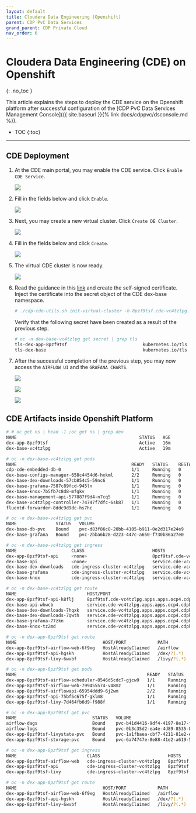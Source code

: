 ```yaml
---
layout: default
title: Cloudera Data Engineering (Openshift)
parent: CDP PvC Data Services
grand_parent: CDP Private Cloud
nav_order: 6
---
```


# Cloudera Data Engineering (CDE) on Openshift
{: .no_toc }

This article explains the steps to deploy the CDE service on the Openshift platform after successful configuration of the [CDP PvC Data Services Management Console]({{ site.baseurl }}{% link docs/cdppvc/dsconsole.md %}).

- TOC
{:toc}

---


## CDE Deployment


    
1. At the CDE main portal, you may enable the CDE service. Click `Enable CDE Service`.      

    ![](../../assets/images/cde/cde1.png)

2. Fill in the fields below and click `Enable`.

    ![](../../assets/images/cde/cdeocp1.png)
    
3. Next, you may create a new virtual cluster. Click `Create DE Cluster`.        
    
    ![](../../assets/images/cde/cdeocp2.png)
    
4. Fill in the fields below and click `Create`.    
    
    ![](../../assets/images/cde/cdeocp3.png)
    
5. The virtual CDE cluster is now ready. 
    
    ![](../../assets/images/cde/cdeocp4.png)
  
6. Read the guidance in this [link](https://docs.cloudera.com/data-engineering/1.3.4/manage-clusters/topics/cde-private-cloud-create-cluster.html) and create the self-signed certificate. Inject the certificate into the secret object of the CDE dex-base namespace.
    
    ```bash
    # ./cdp-cde-utils.sh init-virtual-cluster -h 8pzf9tsf.cde-vc4tzlpg.apps.apps.ocp4.cdpkvm.cldr -a
    ```
    
    Verify that the following secret have been created as a result of the previous step.
    ```bash
    # oc -n dex-base-vc4tzlpg get secret | grep tls
    tls-dex-app-8pzf9tsf                             kubernetes.io/tls                     2      81m
    tls-dex-base                                     kubernetes.io/tls                     2      81m
    ```

7. After the successful completion of the previous step, you may now access the `AIRFLOW UI` and the `GRAFANA CHARTS`.

    ![](../../assets/images/cde/cdeocp5.png)
    
    ![](../../assets/images/cde/cdeocp6.png)
    
    ![](../../assets/images/cde/cdeocp7.png)
    

## CDE Artifacts inside Openshift Platform

   ```bash
# # oc get ns | head -1 ;oc get ns | grep dex
NAME                                               STATUS   AGE
dex-app-8pzf9tsf                                   Active   16m
dex-base-vc4tzlpg                                  Active   19m
   ```

   ```bash
# oc -n dex-base-vc4tzlpg get pods
NAME                                            READY   STATUS    RESTARTS   AGE
cdp-cde-embedded-db-0                           1/1     Running   0          20m
dex-base-configs-manager-658c4454d6-hxkml       2/2     Running   0          20m
dex-base-dex-downloads-57cb854c5-59nc6          1/1     Running   0          20m
dex-base-grafana-7587c89fcd-945ln               1/1     Running   0          20m
dex-base-knox-7b5fb7c8d8-mfgkv                  1/1     Running   0          20m
dex-base-management-api-577887f9d4-n7cq5        1/1     Running   0          20m
dex-base-vc4tzlpg-controller-74747f7dfc-6sk87   1/1     Running   0          20m
fluentd-forwarder-8ddc9d9dc-hs7hc               1/1     Running   0          20m
   ```
   
   ```bash
# oc -n dex-base-vc4tzlpg get pvc
NAME               STATUS   VOLUME                                     CAPACITY   ACCESS MODES   STORAGECLASS                  AGE
dex-base-db-pvc    Bound    pvc-d83f86c8-20bb-4105-b911-0e2d317e24e9   100Gi      RWO            ocs-storagecluster-ceph-rbd   20m
dex-base-grafana   Bound    pvc-2bba6b28-d223-447c-a650-f730b86a27e0   10Gi       RWO            ocs-storagecluster-ceph-rbd   20m
   ```
   
   ```bash
# oc -n dex-base-vc4tzlpg get ingress
NAME                     CLASS                          HOSTS                                                                                             ADDRESS                 PORTS     AGE
dex-app-8pzf9tsf-api     <none>                         8pzf9tsf.cde-vc4tzlpg.apps.apps.ocp4.cdpkvm.cldr                                                  apps.ocp4.cdpkvm.cldr   80, 443   17m
dex-base-api             <none>                         service.cde-vc4tzlpg.apps.apps.ocp4.cdpkvm.cldr                                                   apps.ocp4.cdpkvm.cldr   80, 443   20m
dex-base-dex-downloads   cde-ingress-cluster-vc4tzlpg   service.cde-vc4tzlpg.apps.apps.ocp4.cdpkvm.cldr,service.cde-vc4tzlpg.apps.apps.ocp4.cdpkvm.cldr   apps.ocp4.cdpkvm.cldr   80        20m
dex-base-grafana         cde-ingress-cluster-vc4tzlpg   service.cde-vc4tzlpg.apps.apps.ocp4.cdpkvm.cldr                                                   apps.ocp4.cdpkvm.cldr   80        20m
dex-base-knox            cde-ingress-cluster-vc4tzlpg   service.cde-vc4tzlpg.apps.apps.ocp4.cdpkvm.cldr                                                   apps.ocp4.cdpkvm.cldr   80        20m
   ```
   
   
   ```bash
# oc -n dex-base-vc4tzlpg get route
NAME                           HOST/PORT                                          PATH               SERVICES                       PORT          TERMINATION     WILDCARD
dex-app-8pzf9tsf-api-k8flj     8pzf9tsf.cde-vc4tzlpg.apps.apps.ocp4.cdpkvm.cldr   /                  dex-base-vc4tzlpg-controller   http          edge/Redirect   None
dex-base-api-whwcb             service.cde-vc4tzlpg.apps.apps.ocp4.cdpkvm.cldr    /                  dex-base-vc4tzlpg-controller   http          edge/Redirect   None
dex-base-dex-downloads-7hqxk   service.cde-vc4tzlpg.apps.apps.ocp4.cdpkvm.cldr    /downloads/?(.*)   dex-base-dex-downloads         http-port                     None
dex-base-dex-downloads-7qwth   service.cde-vc4tzlpg.apps.apps.ocp4.cdpkvm.cldr    /(favicon\.ico)    dex-base-dex-downloads         http-port                     None
dex-base-grafana-77zkn         service.cde-vc4tzlpg.apps.apps.ocp4.cdpkvm.cldr    /grafana           dex-base-grafana               service                       None
dex-base-knox-tz2md            service.cde-vc4tzlpg.apps.apps.ocp4.cdpkvm.cldr    /gateway           dex-base-knox                  gatewayport                   None
   ```

   ```bash   
# oc -n dex-app-8pzf9tsf get route
NAME                                 HOST/PORT            PATH          SERVICES                       PORT        TERMINATION   WILDCARD
dex-app-8pzf9tsf-airflow-web-6f9xg   HostAlreadyClaimed   /airflow      dex-app-8pzf9tsf-airflow-web   http-web                  None
dex-app-8pzf9tsf-api-hgskh           HostAlreadyClaimed   /dex/?(.*)    dex-app-8pzf9tsf-api           api-port                  None
dex-app-8pzf9tsf-livy-6wvbf          HostAlreadyClaimed   /livy/?(.*)   dex-app-8pzf9tsf-livy          http-port                 None
   ```

   ```bash   
# oc -n dex-app-8pzf9tsf get pods
NAME                                                  READY   STATUS    RESTARTS   AGE
dex-app-8pzf9tsf-airflow-scheduler-8546d5cdc7-gjcw9   1/1     Running   0          61m
dex-app-8pzf9tsf-airflow-web-799455574-v48mz          1/1     Running   1          61m
dex-app-8pzf9tsf-airflowapi-65954ddd9-6j2wm           2/2     Running   2          61m
dex-app-8pzf9tsf-api-75bf5c675f-gklm8                 1/1     Running   0          61m
dex-app-8pzf9tsf-livy-7d464fb6d9-f988f                1/1     Running   0          61m
   ```
   
   ```bash   
# oc -n dex-app-8pzf9tsf get pvc
NAME                             STATUS   VOLUME                                     CAPACITY   ACCESS MODES   STORAGECLASS   AGE
airflow-dags                     Bound    pvc-b41d4416-9df4-4197-8e17-f9373f03a789   100Gi      RWX            nfs            61m
airflow-logs                     Bound    pvc-0b3c35d2-ea4e-4d89-8535-82ba1f8f0dfe   100Gi      RWX            nfs            61m
dex-app-8pzf9tsf-livystate-pvc   Bound    pvc-1a1fbaea-cbf7-4211-81e2-e783c1b19bc0   100Gi      RWX            nfs            61m
dex-app-8pzf9tsf-storage-pvc     Bound    pvc-6a74747e-8e88-41e2-a619-597c4f303eed   100Gi      RWX            nfs            61m
   ```
   
   ```bash   
# oc -n dex-app-8pzf9tsf get ingress
NAME                           CLASS                          HOSTS                                              ADDRESS          PORTS   AGE
dex-app-8pzf9tsf-airflow-web   cde-ingress-cluster-vc4tzlpg   8pzf9tsf.cde-vc4tzlpg.apps.apps.ocp4.cdpkvm.cldr   172.30.108.176   80      61m
dex-app-8pzf9tsf-api           cde-ingress-cluster-vc4tzlpg   8pzf9tsf.cde-vc4tzlpg.apps.apps.ocp4.cdpkvm.cldr   172.30.108.176   80      61m
dex-app-8pzf9tsf-livy          cde-ingress-cluster-vc4tzlpg   8pzf9tsf.cde-vc4tzlpg.apps.apps.ocp4.cdpkvm.cldr   172.30.108.176   80      61m
   ```

   ```bash   
# oc -n dex-app-8pzf9tsf get route
NAME                                 HOST/PORT            PATH          SERVICES                       PORT        TERMINATION   WILDCARD
dex-app-8pzf9tsf-airflow-web-6f9xg   HostAlreadyClaimed   /airflow      dex-app-8pzf9tsf-airflow-web   http-web                  None
dex-app-8pzf9tsf-api-hgskh           HostAlreadyClaimed   /dex/?(.*)    dex-app-8pzf9tsf-api           api-port                  None
dex-app-8pzf9tsf-livy-6wvbf          HostAlreadyClaimed   /livy/?(.*)   dex-app-8pzf9tsf-livy          http-port                 None
   ```

